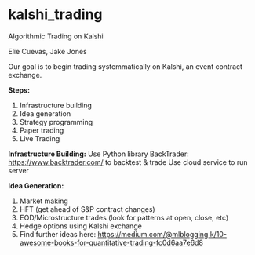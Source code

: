 # kalshi_trading
Algorithmic Trading on Kalshi

Elie Cuevas, Jake Jones

Our goal is to begin trading systemmatically on Kalshi, an event contract exchange. 

**Steps:**
1. Infrastructure building
2. Idea generation
3. Strategy programming
4. Paper trading
5. Live Trading

**Infrastructure Building:**
    Use Python library BackTrader: https://www.backtrader.com/ to backtest & trade
    Use cloud service to run server

**Idea Generation:**
1. Market making
2. HFT (get ahead of S&P contract changes)
3. EOD/Microstructure trades (look for patterns at open, close, etc)
4. Hedge options using Kalshi exchange
5. Find further ideas here: https://medium.com/@mlblogging.k/10-awesome-books-for-quantitative-trading-fc0d6aa7e6d8
